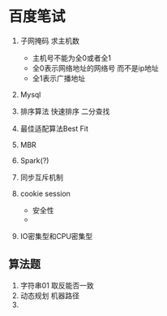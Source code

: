 # 百度笔试

1. 子网掩码 求主机数

   - 主机号不能为全0或者全1
   - 全0表示网络地址的网络号 而不是ip地址
   - 全1表示广播地址

2. Mysql

3. 排序算法 快速排序 二分查找

4. 最佳适配算法Best Fit

5. MBR

6. Spark(?)

7. 同步互斥机制	

8. cookie session

   - 安全性
   - 


9. IO密集型和CPU密集型



## 算法题 

1. 字符串01 取反能否一致
2. 动态规划 机器路径
3. 